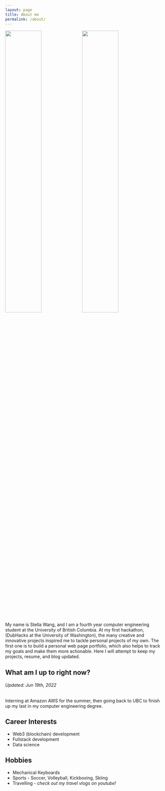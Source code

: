 ```yaml
---
layout: page
title: About me
permalink: /about/
---
```


<!-- ![me1](https://github.com/stellaw1/stellaw1.github.io/blob/master/images/me1.jpg?raw=true) -->

<p>
    <img src="https://github.com/stellaw1/stellaw1.github.io/blob/master/images/me2.jpg?raw=true" width="48%" />
    <img src="https://github.com/stellaw1/stellaw1.github.io/blob/master/images/me3.jpg?raw=true" width="48%" />
</p>

My name is Stella Wang, and I am a fourth year computer engineering student at the University of British Columbia. At my first hackathon, (DubHacks at the University of Washington), the many creative and innovative projects inspired me to tackle personal projects of my own. The first one is to build a personal web page portfolio, which also helps to track my goals and make them more actionable. Here I will attempt to keep my projects, resume, and blog updated. 


## What am I up to right now?
###### Updated: Jun 19th, 2022
Interning at Amazon AWS for the summer, then going back to UBC to finish up my last in my computer engineering degree. 

## Career Interests
- Web3 (blockchain) development
- Fullstack development
- Data science

## Hobbies
- Mechanical Keyboards
- Sports - Soccer, Volleyball, Kickboxing, Skiing
- Travelling - *check out my travel vlogs on youtube!*

